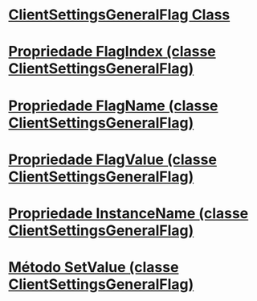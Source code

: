 # [ClientSettingsGeneralFlag Class](clientsettingsgeneralflag-class.md)
# [Propriedade FlagIndex (classe ClientSettingsGeneralFlag)](flagindex-property-clientsettingsgeneralflag-class.md)
# [Propriedade FlagName (classe ClientSettingsGeneralFlag)](flagname-property-clientsettingsgeneralflag-class.md)
# [Propriedade FlagValue (classe ClientSettingsGeneralFlag)](flagvalue-property-clientsettingsgeneralflag-class.md)
# [Propriedade InstanceName (classe ClientSettingsGeneralFlag)](instancename-property-clientsettingsgeneralflag-class.md)
# [Método SetValue (classe ClientSettingsGeneralFlag)](setvalue-method-clientsettingsgeneralflag-class.md)
